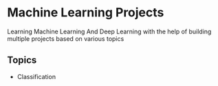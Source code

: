 
# Machine Learning Projects

Learning Machine Learning And Deep Learning with the help of building multiple projects based on various topics



## Topics

- Classification
   
   
